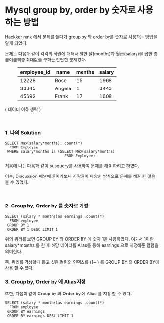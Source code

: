 <h1><a name="header-n70" class="md-header-anchor md-print-anchor" href="af://n70"> </a><span>Mysql group by, order by 숫자로 사용하는 방법</span></h1>
<p><span>Hackker rank 에서 문제를 풀다가 group by 와 order by를 숫자로 사용하는 방법을 알게 되었다.</span></p>
<p><span>문제는 다음과 같이 각각의 직원에 대해서 일한 달(months)과 월급(salary)을 곱한 총 급여금액중 최대값을 구하는 간단한 문제였다.</span></p>
<figure><table>
<thead>
<tr><th><span>employee_id</span></th><th><span>name</span></th><th><span>months</span></th><th><span>salary</span></th></tr></thead>
<tbody><tr><td><span>12228</span></td><td><span>Rose</span></td><td><span>15</span></td><td><span>1968</span></td></tr><tr><td><span>33645</span></td><td><span>Angela</span></td><td><span>1</span></td><td><span>3443</span></td></tr><tr><td><span>45692</span></td><td><span>Frank</span></td><td><span>17</span></td><td><span>1608</span></td></tr></tbody>
</table></figure>
<p><span>( 데이터 이하 생략 )</span></p>
<p>&nbsp;</p>
<h3><a name="header-n96" class="md-header-anchor md-print-anchor" href="af://n96"> </a><span>1. 나의 Solution</span></h3>
<pre><code class='language-sql' lang='sql'>SELECT Max(salary*months), count(*)
  FROM Employee
 WHERE salary*months in (SELECT MAX(salary*months)
                           FROM Employee)
</code></pre>
<p><span> 처음에 나는 다음과 같이 subquery를 사용하여 문제를 해결 하려고 하였다. </span></p>
<p><span>이후, Discussion 패널에 들어가보니 사람들이 다양한 방식으로 문제를 해결 한 것을 볼 수 있었다.</span></p>
<p>&nbsp;</p>
<h3><a name="header-n101" class="md-header-anchor md-print-anchor" href="af://n101"> </a><span>2. Group by, Order by 를 숫자로 지정</span></h3>
<pre><code class='language-sql' lang='sql'>SELECT (salary * months)as earnings ,count(*)
  FROM employee
 GROUP BY 1
 ORDER BY 1 DESC LIMIT 1
</code></pre>
<p><span>위의 쿼리를 보면 GROUP BY 와 ORDER BY 에 숫자 1을 사용하였다. 여기서 1이란 salary*months 를 한 후 해당 데이터를 Alias를 통해 earnings 으로 지정해준 컬럼을 의미한다. </span></p>
<p><span>즉, 쿼리를 작성할때 뽑고 싶은 컬럼의 인덱스를 (1~ ) 를 GROUP BY 와 ORDER BY에 사용 할 수 있다.</span></p>
<h3><a name="header-n105" class="md-header-anchor md-print-anchor" href="af://n105"> </a><span>3. Group by, Order by 에 Alias지정 </span></h3>
<p><span>또한, 다음과 같이 Group by 와 Order by 에 Alias 를 지정 할 수 있다.</span></p>
<pre><code class='language-sql' lang='sql'>SELECT (salary * months)as earnings ,count(*)
  FROM employee
 GROUP BY earnings
 ORDER BY earnings DESC LIMIT 1
</code></pre>
<p>&nbsp;</p>
<p>&nbsp;</p>
